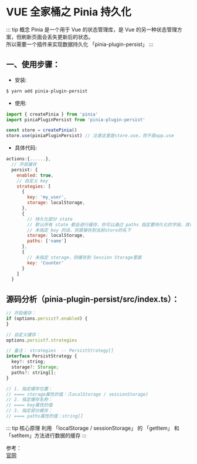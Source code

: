 # VUE 全家桶之 Pinia 持久化

::: tip 概念
Pinia 是一个用于 Vue 的状态管理库，是 Vue 的另一种状态管理方案，但刷新页面会丢失更新后的状态。<br/>
所以需要一个插件来实现数据持久化 「pinia-plugin-persist」
:::

## 一、使用步骤：

- 安装:

```js
$ yarn add pinia-plugin-persist
```

- 使用:

```js
import { createPinia } from 'pinia'
import piniaPluginPersist from 'pinia-plugin-persist'

const store = createPinia()
store.use(piniaPluginPersist) // 注意这里是store.use，而不是app.use
```

- 具体代码:

```js
actions:{......},
  // 开启缓存
  persist: {
    enabled: true,
    // 自定义 key
    strategies: [
      {
        key: 'my_user',
        storage: localStorage,
      },
      {
        // 持久化部分 state
        // 默认所有 state 都会进行缓存，你可以通过 paths 指定要持久化的字段，其他的则不会进行持久化。
        // 未指定 key 的话，则直接存到当前store的名下
        storage: localStorage,
        paths: ['name']
      },
      {
        // 未指定 storage，则缓存到 Session Storage里面
        key: 'Counter'
      }
    ]
  }
```

## 源码分析（pinia-plugin-persist/src/index.ts）：

```js
// 开启缓存：
if (options.persist?.enabled) {
}

// 自定义缓存：
options.persist?.strategies

// 备注： strategies  -- PersistStrategy[]
interface PersistStrategy {
  key?: string;
  storage?: Storage;
  paths?: string[];
}

// 1. 指定缓存位置：
// ==== storage属性的值：（localStorage / sessionStorage)
// 2. 指定缓存名称：
// ==== key属性的值
// 3. 指定部分缓存：
// ==== paths属性的值：string[]
```

::: tip 核心原理
利用 「localStorage / sessionStorage」 的 「getItem」 和 「setItem」方法进行数据的缓存
:::

参考：<br />
<a href="https://seb-l.github.io/pinia-plugin-persist/#install" target="_blank">官网</a><br />

